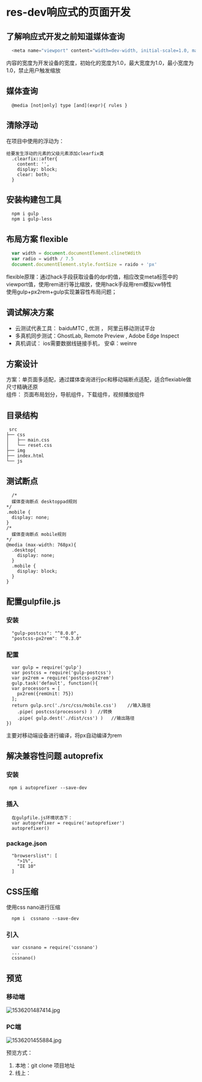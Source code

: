 # res-dev响应式的页面开发
## 了解响应式开发之前知道媒体查询
```javascript
  <meta name="viewport" content="width=dev-width, initial-scale=1.0, maxmum-scale=1.0, minmum-scale=1.0, user-scalable=no">
```
内容的宽度为开发设备的宽度，初始化的宽度为1.0，最大宽度为1.0，最小宽度为1.0，禁止用户触发缩放

## 媒体查询
```
  @media [not|only] type [and](expr){ rules }
```

## 清除浮动
在项目中使用的浮动为：
```
给要发生浮动的元素的父级元素添加clearfix类
  .clearfix::after{
    content: '',
    display: block;
    clear: both;
  }
```

## 安装构建包工具
```
  npm i gulp
  npm i gulp-less
```

## 布局方案 flexible
```javascript
  var width = document.documentElement.clinetWdith
  var radio = width / 7.5
  document.documentElement.style.fontSize = raido + 'px'
```
flexible原理：通过hack手段获取设备的dpr的值，相应改变meta标签中的viewport值，使用rem进行等比缩放，使用hack手段用rem模拟vw特性<br>
使用gulp+px2rem+gulp实现兼容性布局问题；

## 调试解决方案
* 云测试代表工具： baiduMTC , 优测 ， 阿里云移动测试平台
* 多真机同步测试：GhostLab, Remote Preview , Adobe Edge Inspect
* 真机调试： ios需要数据线链接手机， 安卓：weinre

## 方案设计
方案：单页面多适配，通过媒体查询进行pc和移动端断点适配，适合flexiable做尺寸精确还原<br>
组件： 页面布局划分，导航组件，下载组件，视频播放组件<br>

## 目录结构

```
 src
├── css
│   ├── main.css
│   └── reset.css
├── img
├── index.html
└── js
```

## 测试断点
```
  /*
  媒体查询断点 desktoppad规则
*/
.mobile {
  display: none;
}
/*
  媒体查询断点 mobile规则
*/
@media (max-width: 768px){
  .desktop{
    display: none;
  }
  .mobile {
    display: block;
  }
}
```

## 配置gulpfile.js
### 安装
```
  "gulp-postcss": "^8.0.0",
  "postcss-px2rem": "^0.3.0"
```
### 配置
```
  var gulp = require('gulp')
  var postcss = require('gulp-postcss')
  var px2rem = require('postcss-px2rem')
  gulp.task('default', function(){
  var processors = [
    px2rem({remUnit: 75})
  ];
  return gulp.src('./src/css/mobile.css')    //输入路径
    .pipe( postcss(processors) )  //转换
    .pipe( gulp.dest('./dist/css') )   //输出路径
})
```
主要对移动端设备进行编译，将px自动编译为rem

## 解决兼容性问题 autoprefix
### 安装
```
 npm i autoprefixer --save-dev
```
### 插入
```
  在gulpfile.js环境状态下：
  var autoprefixer = require('autoprefixer')
  autoprefixer()
```
### package.json
```
  "browserslist": [
    ">1%",
    "IE 10"
  ]
```

## CSS压缩
使用css nano进行压缩
```
  npm i  cssnano --save-dev
```
### 引入
```
  var cssnano = require('cssnano')
  ...
  cssnano()
```
## 预览
### 移动端
![1536201487414.jpg](https://i.loli.net/2018/09/06/5b9093580ae1e.jpg)
### PC端
![1536201455884.jpg](https://i.loli.net/2018/09/06/5b9093580d5d4.jpg)

预览方式：
1. 本地：git clone 项目地址
2. 线上：  
